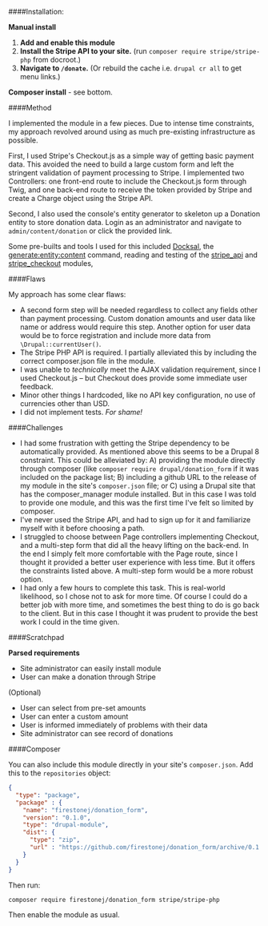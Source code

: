 ####Installation:

**Manual install**
1. **Add and enable this module**
2. **Install the Stripe API to your site.** (run `composer require stripe/stripe-php` from docroot.)
3. **Navigate to `/donate`.** (Or rebuild the cache i.e. `drupal cr all` to get menu links.)

**Composer install** - see bottom.

####Method

I implemented the module in a few pieces. Due to intense time constraints, my approach revolved around using as much pre-existing infrastructure as possible.

First, I used Stripe's Checkout.js as a simple way of getting basic payment data. This avoided the need to build a large custom form and left the stringent validation of payment processing to Stripe. I implemented two Controllers: one front-end route to include the Checkout.js form through Twig, and one back-end route to receive the token provided by Stripe and create a Charge object using the Stripe API.

Second, I also used the console's entity generator to skeleton up a Donation entity to store donation data. Login as an administrator and navigate to `admin/content/donation` or click the provided link.

Some pre-builts and tools I used for this included [Docksal](https://github.com/docksal/docksal), the [generate:entity:content](https://docs.drupalconsole.com/en/commands/generate-entity-content.html) command, reading and testing of the [stripe_api](https://www.drupal.org/project/stripe_api) and [stripe_checkout](https://www.drupal.org/project/stripe_checkout) modules,

####Flaws

My approach has some clear flaws:
* A second form step will be needed regardless to collect any fields other than payment processing. Custom donation amounts and user data like name or address would require this step. Another option for user data would be to force registration and include more data from `\Drupal::currentUser()`.
* The Stripe PHP API is required. I partially alleviated this by including the correct composer.json file in the module.
* I was unable to _technically_ meet the AJAX validation requirement, since I used Checkout.js – but Checkout does provide some immediate user feedback.
* Minor other things I hardcoded, like no API key configuration, no use of currencies other than USD.
* I did not implement tests. _For shame!_


####Challenges

* I had some frustration with getting the Stripe dependency to be automatically provided. As mentioned above this seems to be a Drupal 8 constraint. This could be alleviated by: A) providing the module directly through composer (like `composer require drupal/donation_form` if it was included on the package list; B) including a github URL to the release of my module in the site's `composer.json` file; or C) using a Drupal site that has the composer_manager module installed. But in this case I was told to provide one module, and this was the first time I've felt so limited by composer.
* I've never used the Stripe API, and had to sign up for it and familiarize myself with it before choosing a path.
* I struggled to choose between Page controllers implementing Checkout, and a multi-step form that did all the heavy lifting on the back-end. In the end I simply felt more comfortable with the Page route, since I thought it provided a better user experience with less time. But it offers the constraints listed above. A multi-step form would be a more robust option.
* I had only a few hours to complete this task. This is real-world likelihood, so I chose not to ask for more time. Of course I could do a better job with more time, and sometimes the best thing to do is go back to the client. But in this case I thought it was prudent to provide the best work I could in the time given.

####Scratchpad

**Parsed requirements**

* Site administrator can easily install module
* User can make a donation through Stripe

(Optional)
* User can select from pre-set amounts
* User can enter a custom amount
* User is informed immediately of problems with their data
* Site administrator can see record of donations


####Composer

You can also include this module directly in your site's `composer.json`. Add this to the `repositories` object:

````json
{
  "type": "package",
  "package" : {
    "name": "firestonej/donation_form",
    "version": "0.1.0",
    "type": "drupal-module",
    "dist": {
      "type": "zip",
      "url" : "https://github.com/firestonej/donation_form/archive/0.1.0.zip"
    }
  }
}
````

Then run:

`composer require firestonej/donation_form stripe/stripe-php`

Then enable the module as usual.